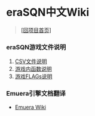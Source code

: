 ﻿# eraSQN中文Wiki

> [\[回项目首页\]](https://github.com/chinanoahli/eraSQN-to-chs)

### eraSQN游戏文件说明

1. [CSV文件说明](/Wiki/erasqn_wiki/csv)
2. [游戏内函数说明](/Wiki/erasqn_wiki/function)
3. [游戏FLAGs说明](/Wiki/erasqn_wiki/variable)

### Emuera引擎文档翻译

+ [Emuera Wiki](/Wiki/emuera_wiki)
